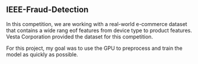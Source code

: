 ## IEEE-Fraud-Detection
In this competition, we are working with a real-world e-commerce dataset that contains a wide rang eof features from device type to product features. Vesta Corporation provided the dataset for this competition.

For this project, my goal was to use the GPU to preprocess and train the model as quickly as possible. 
